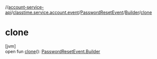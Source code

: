 //[account-service-api](../../../../index.md)/[classtime.service.account.event](../../index.md)/[PasswordResetEvent](../index.md)/[Builder](index.md)/[clone](clone.md)

# clone

[jvm]\
open fun [clone](clone.md)(): [PasswordResetEvent.Builder](index.md)
